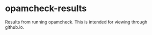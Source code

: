 # opamcheck-results
Results from running opamcheck. This is intended for viewing through github.io.
